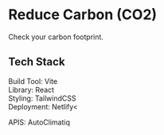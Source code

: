 # Reduce Carbon (CO2)
Check your carbon footprint.

## Tech Stack
Build Tool: Vite<br/>
Library: React<br/>
Styling: TailwindCSS<br/>
Deployment: Netlify<<br/>

APIS: AutoClimatiq